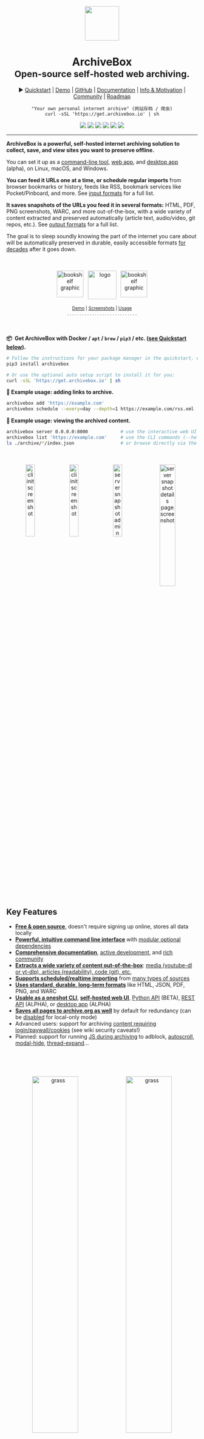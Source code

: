 <div align="center">
<em><img src="https://i.imgur.com/5B48E3N.png" height="90px"></em>
<h1>ArchiveBox<br/><sub>Open-source self-hosted web archiving.</sub></h1>

▶️ <a href="https://github.com/ArchiveBox/ArchiveBox/wiki/Quickstart">Quickstart</a> |
<a href="https://demo.archivebox.io">Demo</a> |
<a href="https://github.com/ArchiveBox/ArchiveBox">GitHub</a> |
<a href="https://github.com/ArchiveBox/ArchiveBox/wiki">Documentation</a> |
<a href="#background--motivation">Info & Motivation</a> |
<a href="https://github.com/ArchiveBox/ArchiveBox/wiki/Web-Archiving-Community">Community</a> |
<a href="https://github.com/ArchiveBox/ArchiveBox/wiki/Roadmap">Roadmap</a>

<pre lang="bash"><code style="white-space: pre-line">"Your own personal internet archive" (网站存档 / 爬虫)
curl -sSL 'https://get.archivebox.io' | sh
</code></pre>

<!--<a href="http://webchat.freenode.net?channels=ArchiveBox&uio=d4"><img src="https://img.shields.io/badge/Community_chat-IRC-%2328A745.svg"/></a>-->

<a href="https://github.com/ArchiveBox/ArchiveBox/blob/master/LICENSE"><img src="https://img.shields.io/badge/Open_source-MIT-green.svg?logo=git&logoColor=green"/></a>
<a href="https://github.com/ArchiveBox/ArchiveBox"><img src="https://img.shields.io/github/stars/ArchiveBox/ArchiveBox.svg?logo=github&label=Stars&logoColor=blue"/></a>
<a href="https://test.pypi.org/project/archivebox/"><img src="https://img.shields.io/badge/Python-%3E%3D3.7-yellow.svg?logo=python&logoColor=yellow"/></a>
<a href="https://github.com/ArchiveBox/ArchiveBox/wiki/Install#dependencies"><img src="https://img.shields.io/badge/Chromium-%3E%3D59-orange.svg?logo=Google+Chrome&logoColor=orange"/></a>
<a href="https://hub.docker.com/r/archivebox/archivebox"><img src="https://img.shields.io/badge/Docker-all%20platforms-lightblue.svg?logo=docker&logoColor=lightblue"/></a>
<a href="https://github.com/ArchiveBox/ArchiveBox/commits/dev"><img src="https://img.shields.io/github/last-commit/ArchiveBox/ArchiveBox.svg?logo=Sublime+Text&logoColor=green&label=active"/></a>

<hr/>
</div>

**ArchiveBox is a powerful, self-hosted internet archiving solution to collect, save, and view sites you want to preserve offline.**

You can set it up as a [command-line tool](#quickstart), [web app](#quickstart), and [desktop app](https://github.com/ArchiveBox/electron-archivebox) (alpha), on Linux, macOS, and Windows.

**You can feed it URLs one at a time, or schedule regular imports** from browser bookmarks or history, feeds like RSS, bookmark services like Pocket/Pinboard, and more. See <a href="#input-formats">input formats</a> for a full list.

**It saves snapshots of the URLs you feed it in several formats:** HTML, PDF, PNG screenshots, WARC, and more out-of-the-box, with a wide variety of content extracted and preserved automatically (article text, audio/video, git repos, etc.). See <a href="#output-formats">output formats</a> for a full list.

The goal is to sleep soundly knowing the part of the internet you care about will be automatically preserved in durable, easily accessible formats [for decades](#background--motivation) after it goes down.

<div align="center">
<br/><br/>
<img src="https://i.imgur.com/PAzXZE8.png" height="70px" alt="bookshelf graphic"> &nbsp; <img src="https://i.imgur.com/asPNk8n.png" height="75px" alt="logo" align="top"/> &nbsp; <img src="https://i.imgur.com/PAzXZE8.png" height="70px" alt="bookshelf graphic">
<br/><br/>
<small><a href="https://demo.archivebox.io">Demo</a> | <a href="#screenshots">Screenshots</a> | <a href="https://github.com/ArchiveBox/ArchiveBox/wiki/Usage">Usage</a></small>
<br/>
<sub>. . . . . . . . . . . . . . . . . . . . . . . . . . . .</sub>
<br/><br/>
</div>

<br/>

**📦&nbsp; Get ArchiveBox with Docker / `apt` / `brew` / `pip3` / etc. ([see Quickstart below](#quickstart)).**

```bash
# Follow the instructions for your package manager in the quickstart, e.g.:
pip3 install archivebox

# Or use the optional auto setup script to install it for you:
curl -sSL 'https://get.archivebox.io' | sh
```

**🔢 Example usage: adding links to archive.**
```bash
archivebox add 'https://example.com'                                   # add URLs one at a time via args / piped stdin
archivebox schedule --every=day --depth=1 https://example.com/rss.xml  # or have it import URLs regularly on a schedule
```
**🔢 Example usage: viewing the archived content.**
```bash
archivebox server 0.0.0.0:8000            # use the interactive web UI
archivebox list 'https://example.com'     # use the CLI commands (--help for more)
ls ./archive/*/index.json                 # or browse directly via the filesystem
```

<div align="center">
<br/><br/>
<img src="https://i.imgur.com/njxgSbl.png" width="22%" alt="cli init screenshot" align="top">
<img src="https://i.imgur.com/lUuicew.png" width="22%" alt="cli init screenshot" align="top">
<img src="https://i.imgur.com/p6wK6KM.png" width="22%" alt="server snapshot admin screenshot" align="top">
<img src="https://i.imgur.com/xHvQfon.png" width="28.6%" alt="server snapshot details page screenshot" align="top"/>
<br/><br/>
</div>

## Key Features

- [**Free & open source**](https://github.com/ArchiveBox/ArchiveBox/blob/master/LICENSE), doesn't require signing up online, stores all data locally
- [**Powerful, intuitive command line interface**](https://github.com/ArchiveBox/ArchiveBox/wiki/Usage#CLI-Usage) with [modular optional dependencies](#dependencies) 
- [**Comprehensive documentation**](https://github.com/ArchiveBox/ArchiveBox/wiki), [active development](https://github.com/ArchiveBox/ArchiveBox/wiki/Roadmap), and [rich community](https://github.com/ArchiveBox/ArchiveBox/wiki/Web-Archiving-Community)
- [**Extracts a wide variety of content out-of-the-box**](https://github.com/ArchiveBox/ArchiveBox/issues/51): [media (youtube-dl or yt-dlp), articles (readability), code (git), etc.](#output-formats)
- [**Supports scheduled/realtime importing**](https://github.com/ArchiveBox/ArchiveBox/wiki/Scheduled-Archiving) from [many types of sources](#input-formats)
- [**Uses standard, durable, long-term formats**](#saves-lots-of-useful-stuff-for-each-imported-link) like HTML, JSON, PDF, PNG, and WARC
- [**Usable as a oneshot CLI**](https://github.com/ArchiveBox/ArchiveBox/wiki/Usage#CLI-Usage), [**self-hosted web UI**](https://github.com/ArchiveBox/ArchiveBox/wiki/Usage#UI-Usage), [Python API](https://docs.archivebox.io/en/latest/modules.html) (BETA), [REST API](https://github.com/ArchiveBox/ArchiveBox/issues/496) (ALPHA), or [desktop app](https://github.com/ArchiveBox/electron-archivebox) (ALPHA)
- [**Saves all pages to archive.org as well**](https://github.com/ArchiveBox/ArchiveBox/wiki/Configuration#save_archive_dot_org) by default for redundancy (can be [disabled](https://github.com/ArchiveBox/ArchiveBox/wiki/Security-Overview#stealth-mode) for local-only mode)
- Advanced users: support for archiving [content requiring login/paywall/cookies](https://github.com/ArchiveBox/ArchiveBox/wiki/Configuration#chrome_user_data_dir) (see wiki security caveats!)
- Planned: support for running [JS during archiving](https://github.com/ArchiveBox/ArchiveBox/issues/51) to adblock, [autoscroll](https://github.com/ArchiveBox/ArchiveBox/issues/80), [modal-hide](https://github.com/ArchiveBox/ArchiveBox/issues/175), [thread-expand](https://github.com/ArchiveBox/ArchiveBox/issues/345)...

<br/><br/>

<div align="center">
<br/>
<img src="https://i.imgur.com/T2UAGUD.png" width="49%" alt="grass"/><img src="https://i.imgur.com/T2UAGUD.png" width="49%" alt="grass"/>
</div>

# Quickstart

**🖥&nbsp; Supported OSs:** Linux/BSD, macOS, Windows (Docker/WSL) &nbsp; **👾&nbsp; CPUs:** amd64, x86, arm8, arm7 <sup>(raspi>=3)</sup>

<br/>

#### ✳️&nbsp; Easy Setup

<details>
<summary><b><img src="https://user-images.githubusercontent.com/511499/117447182-29758200-af0b-11eb-97bd-58723fee62ab.png" alt="Docker" height="28px" align="top"/> <code>docker-compose</code></b>  (macOS/Linux/Windows) &nbsp; <b>👈&nbsp; recommended</b> &nbsp; <i>(click to expand)</i></summary>
<br/>
<i>👍 Docker Compose is recommended for the easiest install/update UX + best security + all the <a href="#dependencies">extras</a> working out-of-the-box.</i>
<br/><br/>
<ol>
<li>Install <a href="https://docs.docker.com/get-docker/">Docker</a> and <a href="https://docs.docker.com/compose/install/#install-using-pip">Docker Compose</a> on your system (if not already installed).</li>
<li>Download the <a href="https://raw.githubusercontent.com/ArchiveBox/ArchiveBox/master/docker-compose.yml" download><code>docker-compose.yml</code></a> file into a new empty directory (can be anywhere).
<pre lang="bash"><code style="white-space: pre-line">mkdir ~/archivebox && cd ~/archivebox
curl -O 'https://raw.githubusercontent.com/ArchiveBox/ArchiveBox/master/docker-compose.yml'
</code></pre></li>
<li>Run the initial setup and create an admin user.
<pre lang="bash"><code style="white-space: pre-line">docker-compose run archivebox init --setup
</code></pre></li>
<li>Optional: Start the server then login to the Web UI <a href="http://127.0.0.1:8000">http://127.0.0.1:8000</a> ⇢ Admin.
<pre lang="bash"><code style="white-space: pre-line">docker-compose up
# completely optional, CLI can always be used without running a server
# docker-compose run [-T] archivebox [subcommand] [--args]
</code></pre></li>
</ol>

See <a href="#%EF%B8%8F-cli-usage">below</a> for more usage examples using the CLI, Web UI, or filesystem/SQL/Python to manage your archive.
<br/><br/>
</details>

<details>
<summary><b><img src="https://user-images.githubusercontent.com/511499/117447182-29758200-af0b-11eb-97bd-58723fee62ab.png" alt="Docker" height="28px" align="top"/> <code>docker</code></b>  (macOS/Linux/Windows)</summary>
<br/>
<ol>
<li>Install <a href="https://docs.docker.com/get-docker/">Docker</a> on your system (if not already installed).</li>
<li>Create a new empty directory and initalize your collection (can be anywhere).
<pre lang="bash"><code style="white-space: pre-line">mkdir ~/archivebox && cd ~/archivebox
docker run -v $PWD:/data -it archivebox/archivebox init --setup
</code></pre>
</li>
<li>Optional: Start the server then login to the Web UI <a href="http://127.0.0.1:8000">http://127.0.0.1:8000</a> ⇢ Admin.
<pre lang="bash"><code style="white-space: pre-line">docker run -v $PWD:/data -p 8000:8000 archivebox/archivebox
# completely optional, CLI can always be used without running a server
# docker run -v $PWD:/data -it [subcommand] [--args]
</code></pre>
</li>
</ol>

See <a href="#%EF%B8%8F-cli-usage">below</a> for more usage examples using the CLI, Web UI, or filesystem/SQL/Python to manage your archive.
<br/><br/>
</details>

<details>
<summary><b><img src="https://user-images.githubusercontent.com/511499/117456282-08665e80-af16-11eb-91a1-8102eff54091.png" alt="curl sh automatic setup script" height="28px" align="top"/> <code>bash</code> auto-setup script</b>  (macOS/Linux)</summary>
<br/>
<ol>
<li>Install <a href="https://docs.docker.com/get-docker/">Docker</a> on your system (optional, highly recommended but not required).</li>
<li>Run the automatic setup script.
<pre lang="bash"><code style="white-space: pre-line">curl -sSL 'https://get.archivebox.io' | sh</code></pre>
</li>
</ol>

See <a href="#%EF%B8%8F-cli-usage">below</a> for more usage examples using the CLI, Web UI, or filesystem/SQL/Python to manage your archive.<br/>
See <a href="https://github.com/ArchiveBox/ArchiveBox/blob/dev/bin/setup.sh"><code>setup.sh</code></a> for the source code of the auto-install script.<br/>
See <a href="https://docs.sweeting.me/s/against-curl-sh">"Against curl | sh as an install method"</a> blog post for my thoughts on the shortcomings of this install method.
<br/><br/>
</details>

<br/>

#### 🛠&nbsp; Package Manager Setup

<a name="Manual-Setup"></a>
<details>
<summary><b><img src="https://user-images.githubusercontent.com/511499/117448075-49597580-af0c-11eb-91ba-f34fff10096b.png" alt="aptitude" height="28px" align="top"/> <code>apt</code></b> (Ubuntu/Debian)</summary>
<br/>
<ol>
<li>Add the ArchiveBox repository to your sources.<br/>
<pre lang="bash"><code style="white-space: pre-line"># On Ubuntu == 20.04, add the sources automatically:
sudo apt install software-properties-common
sudo add-apt-repository -u ppa:archivebox/archivebox
</code></pre>
<pre lang="bash"><code style="white-space: pre-line"># On Ubuntu >= 20.10 or <= 19.10, or other Debian-style systems, add the sources manually:
echo "deb http://ppa.launchpad.net/archivebox/archivebox/ubuntu focal main" | sudo tee /etc/apt/sources.list.d/archivebox.list
sudo apt-key adv --keyserver keyserver.ubuntu.com --recv-keys C258F79DCC02E369
sudo apt update
</code></pre>
</li>
<li>Install the ArchiveBox package using <code>apt</code>.
<pre lang="bash"><code style="white-space: pre-line">sudo apt install archivebox
sudo python3 -m pip install --upgrade --ignore-installed archivebox   # pip needed because apt only provides a broken older version of Django
</code></pre>
</li>
<li>Create a new empty directory and initalize your collection (can be anywhere).
<pre lang="bash"><code style="white-space: pre-line">mkdir ~/archivebox && cd ~/archivebox
archivebox init --setup           # if any problems, install with pip instead
</code></pre>
<i>Note: If you encounter issues with NPM/NodeJS, <a href="https://github.com/nodesource/distributions#debinstall">install a more recent version</a>.</i><br/>
</li>
<li>Optional: Start the server then login to the Web UI <a href="http://127.0.0.1:8000">http://127.0.0.1:8000</a> ⇢ Admin.
<pre lang="bash"><code style="white-space: pre-line">archivebox server 0.0.0.0:8000
# completely optional, CLI can always be used without running a server
# archivebox [subcommand] [--args]
</code></pre>
</li>
</ol>

See <a href="#%EF%B8%8F-cli-usage">below</a> for more usage examples using the CLI, Web UI, or filesystem/SQL/Python to manage your archive.<br/>
See the <a href="https://github.com/ArchiveBox/debian-archivebox"><code>debian-archivebox</code></a> repo for more details about this distribution.
<br/><br/>
</details>

<details>
<summary><b><img src="https://user-images.githubusercontent.com/511499/117447803-f2ec3700-af0b-11eb-87d3-671d114f011d.png" alt="homebrew" height="28px" align="top"/> <code>brew</code></b> (macOS)</summary>
<br/>
<ol>
<li>Install <a href="https://brew.sh/#install">Homebrew</a> on your system (if not already installed).</li>
<li>Install the ArchiveBox package using <code>brew</code>.
<pre lang="bash"><code style="white-space: pre-line">brew tap archivebox/archivebox
brew install archivebox
</code></pre>
</li>
<li>Create a new empty directory and initalize your collection (can be anywhere).
<pre lang="bash"><code style="white-space: pre-line">mkdir ~/archivebox && cd ~/archivebox
archivebox init --setup         # if any problems, install with pip instead
</code></pre>
</li>
<li>Optional: Start the server then login to the Web UI <a href="http://127.0.0.1:8000">http://127.0.0.1:8000</a> ⇢ Admin.
<pre lang="bash"><code style="white-space: pre-line">archivebox server 0.0.0.0:8000
# completely optional, CLI can always be used without running a server
# archivebox [subcommand] [--args]
</code></pre>
</li>
</ol>

See <a href="#%EF%B8%8F-cli-usage">below</a> for more usage examples using the CLI, Web UI, or filesystem/SQL/Python to manage your archive.<br/>
See the <a href="https://github.com/ArchiveBox/homebrew-archivebox"><code>homebrew-archivebox</code></a> repo for more details about this distribution.
<br/><br/>
</details>

<details>
<summary><b><img src="https://user-images.githubusercontent.com/511499/117447613-ba4c5d80-af0b-11eb-8f89-1d98e31b6a79.png" alt="Pip" height="28px" align="top"/> <code>pip</code></b> (macOS/Linux/Windows)</summary>
<br/>
<ol>

<li>Install <a href="https://realpython.com/installing-python/">Python >= v3.7</a> and <a href="https://nodejs.org/en/download/package-manager/">Node >= v14</a> on your system (if not already installed).</li>
<li>Install the ArchiveBox package using <code>pip3</code>.
<pre lang="bash"><code style="white-space: pre-line">pip3 install archivebox
</code></pre>
</li>
<li>Create a new empty directory and initalize your collection (can be anywhere).
<pre lang="bash"><code style="white-space: pre-line">mkdir ~/archivebox && cd ~/archivebox
archivebox init --setup
# install any missing extras like wget/git/ripgrep/etc. manually as needed
</code></pre>
</li>
<li>Optional: Start the server then login to the Web UI <a href="http://127.0.0.1:8000">http://127.0.0.1:8000</a> ⇢ Admin.
<pre lang="bash"><code style="white-space: pre-line">archivebox server 0.0.0.0:8000
# completely optional, CLI can always be used without running a server
# archivebox [subcommand] [--args]
</code></pre>
</li>
</ol>

See <a href="#%EF%B8%8F-cli-usage">below</a> for more usage examples using the CLI, Web UI, or filesystem/SQL/Python to manage your archive.<br/>
See the <a href="https://github.com/ArchiveBox/pip-archivebox"><code>pip-archivebox</code></a> repo for more details about this distribution.
<br/><br/>
</details>

<details>
<summary><img src="https://user-images.githubusercontent.com/511499/118077361-f0616580-b381-11eb-973c-ee894a3349fb.png" alt="Arch" height="28px" align="top"/> <code>pacman</code> / <img src="https://user-images.githubusercontent.com/511499/118077946-29e6a080-b383-11eb-94f0-d4871da08c3f.png" alt="FreeBSD" height="28px" align="top"/> <code>pkg</code> / <img src="https://user-images.githubusercontent.com/511499/118077861-002d7980-b383-11eb-86a7-5936fad9190f.png" alt="Nix" height="28px" align="top"/> <code>nix</code> (Arch/FreeBSD/NixOS/more)</summary>
<br/>
<ul>
<li>Arch: <a href="https://aur.archlinux.org/packages/archivebox/"><code>yay -S archivebox</code></a> (contributed by <a href="https://github.com/imlonghao"><code>@imlonghao</code></a>)</li>
<li>FreeBSD: <a href="https://github.com/ArchiveBox/ArchiveBox#%EF%B8%8F-easy-setup"><code>curl -sSL 'https://get.archivebox.io' | sh</code></a> (uses <code>pkg</code> + <code>pip3</code> under-the-hood)</li>
<li>Nix: <a href="https://github.com/NixOS/nixpkgs/blob/master/pkgs/applications/misc/archivebox/default.nix"><code>nix-env --install archivebox</code></a> (contributed by <a href="https://github.com/siraben"><code>@siraben</code></a>)</li>
<li>More: <a href="https://github.com/ArchiveBox/ArchiveBox/issues/new"><i>contribute another distribution...!</i></a></li>
</ul>
See <a href="#%EF%B8%8F-cli-usage">below</a> for usage examples using the CLI, Web UI, or filesystem/SQL/Python to manage your archive.
<br/><br/>
</details>

<br/>

#### 🎗&nbsp; Other Options

<details>
<summary><b><img src="https://user-images.githubusercontent.com/511499/117447182-29758200-af0b-11eb-97bd-58723fee62ab.png" alt="Docker" height="28px" align="top"/> <code>docker</code> + <img src="https://user-images.githubusercontent.com/511499/117447263-4316c980-af0b-11eb-928d-eaf1292ac646.png" alt="Electron" height="28px" align="top"/> <code>electron</code> Desktop App</b> (macOS/Linux/Windows)</summary>
<br/>
<ol>
<li>Install <a href="https://docs.docker.com/get-docker/">Docker</a> on your system (if not already installed).</li>
<li>Download a binary release for your OS or build the native app from source<br/>
<ul>
<li>macOS: <a href="https://github.com/ArchiveBox/ArchiveBox/releases/download/v0.6.2/Electron-ArchiveBox-macOS-x64-0.6.2.app.zip" download><code>ArchiveBox.app.zip</code></a></li>
<li>Linux: <code>ArchiveBox.deb</code> (alpha: <a href="https://github.com/ArchiveBox/electron-archivebox#quickstart">build manually</a>)</li>
<li>Windows: <code>ArchiveBox.exe</code> (beta: <a href="https://github.com/ArchiveBox/electron-archivebox#quickstart">build manually</a>)</li>
</ul>
</li>
</ol>
<img src="https://i.imgur.com/QPHUS5C.png" width="320px">
<br/>
<i>✨ Alpha (contributors wanted!)</i>: for more info, see the: <a href="https://github.com/ArchiveBox/electron-archivebox">Electron ArchiveBox</a> repo.
  <br/>
</details>

<details>
<summary><img src="https://user-images.githubusercontent.com/511499/117448723-1663b180-af0d-11eb-837f-d43959227810.png" alt="paid" height="27px" align="top"/> Paid hosting solutions (cloud VPS)</summary>
<br/>
<ul>
<li><a href="https://monadical.com">
 <img src="https://img.shields.io/badge/Custom_Managed_Solution-Monadical.com-%231a1a1a.svg?style=flat" height="22px"/>
</a> (<a href="https://monadical.com/contact-us.html">for larger setups, get a quote</a>)</li>
<br/>
None of these hosting providers are officially endorsed:<br/>
<sub><i>(most still require manual setup or manual periodic updating using the methods above)</i></sub>
<br/><br/>
<li><a href="https://www.stellarhosted.com/archivebox/"><img src="https://img.shields.io/badge/Semi_Managed_Hosting-StellarHosted.com-%23193f7e.svg?style=flat" height="22px"/></a> (USD $29-250/mo, <a href="https://www.stellarhosted.com/archivebox/#pricing">pricing</a>)</li>
<li><a href="https://www.pikapods.com/pods?run=archivebox"><img src="https://img.shields.io/badge/Semi_Managed_Hosting-PikaPods.com-%2343a047.svg?style=flat" height="22px"/></a> (from USD $2.6/mo)</li>
<li><a href="https://m.do.co/c/cbc4c0c17840">
 <img src="https://img.shields.io/badge/Unmanaged_VPS-DigitalOcean.com-%232f7cf7.svg?style=flat" height="22px"/>
</a> (USD $5-50+/mo, <a href="https://m.do.co/c/cbc4c0c17840">🎗&nbsp; referral link</a>, <a href="https://www.digitalocean.com/community/tutorials/how-to-install-and-use-docker-compose-on-ubuntu-20-04">instructions</a>)</li>
<li><a href="https://www.vultr.com/?ref=7130289">
 <img src="https://img.shields.io/badge/Unmanaged_VPS-Vultr.com-%232337a8.svg?style=flat" height="22px"/>
</a> (USD $2.5-50+/mo, <a href="https://www.vultr.com/?ref=7130289">🎗&nbsp; referral link</a>, <a href="https://www.vultr.com/docs/install-docker-compose-on-ubuntu-20-04">instructions</a>)</li>
<li><a href="https://fly.io/">
 <img src="https://img.shields.io/badge/Unmanaged_App-Fly.io-%239a2de6.svg?style=flat" height="22px"/>
</a> (USD $10-50+/mo, <a href="https://fly.io/docs/hands-on/start/">instructions</a>)</li>
<li><a href="https://aws.amazon.com/marketplace/pp/Linnovate-Open-Source-Innovation-Support-For-Archi/B08RVW6MJ2"><img src="https://img.shields.io/badge/Unmanaged_VPS-AWS-%23ee8135.svg?style=flat" height="22px"/></a> (USD $60-200+/mo)</li>
<li><a href="https://azuremarketplace.microsoft.com/en-us/marketplace/apps/meanio.archivebox?ocid=gtmrewards_whatsnewblog_archivebox_vol118"><img src="https://img.shields.io/badge/Unmanaged_VPS-Azure-%237cb300.svg?style=flat" height="22px"/></a> (USD $60-200+/mo)</li>
<br/>
<sub><i>Referral links marked 🎗 provide $5-10 of free credit for new users and help pay for our <a href="https://demo.archivebox.io">demo server</a> hosting costs.</i></sub>
</ul>

For more discussion on managed and paid hosting options see here: <a href="https://github.com/ArchiveBox/ArchiveBox/issues/531">Issue #531</a>.

</details>

<br/>

#### ➡️&nbsp; Next Steps

- Import URLs from some of the supported [Input Formats](#input-formats) or view the supported [Output Formats](#output-formats)...
- Tweak your UI or archiving behavior [Configuration](#configuration) or read about some of the [Caveats](#caveats) and troubleshooting steps...
- Read about the [Dependencies](#dependencies) used for archiving, the [Upgrading Process](https://github.com/ArchiveBox/ArchiveBox/wiki/Upgrading-or-Merging-Archives), or the [Archive Layout](#archive-layout) on disk...
- Or check out our full [Documentation](#documentation) or [Community Wiki](#internet-archiving-ecosystem)...

<br/>

### Usage

#### ⚡️&nbsp; CLI Usage

```bash
# archivebox [subcommand] [--args]
# docker-compose run archivebox [subcommand] [--args]
# docker run -v $PWD:/data -it [subcommand] [--args]

archivebox init --setup      # safe to run init multiple times (also how you update versions)
archivebox --version
archivebox help
```

- `archivebox setup/init/config/status/manage` to administer your collection
- `archivebox add/schedule/remove/update/list/shell/oneshot` to manage Snapshots in the archive
- `archivebox schedule` to pull in fresh URLs in regularly from [bookmarks/history/Pocket/Pinboard/RSS/etc.](#input-formats)

#### 🖥&nbsp; Web UI Usage

```bash
archivebox manage createsuperuser  # set an admin password
archivebox server 0.0.0.0:8000     # open http://127.0.0.1:8000 to view it

# you can also configure whether or not login is required for most features
archivebox config --set PUBLIC_INDEX=False
archivebox config --set PUBLIC_SNAPSHOTS=False
archivebox config --set PUBLIC_ADD_VIEW=False
```

#### 🗄&nbsp; SQL/Python/Filesystem Usage

```bash
sqlite3 ./index.sqlite3    # run SQL queries on your index
archivebox shell           # explore the Python API in a REPL
ls ./archive/*/index.html  # or inspect snapshots on the filesystem
```

<br/>
<div align="center">
<img src="https://i.imgur.com/6AmOGJT.png" width="49%" alt="grass"/><img src="https://i.imgur.com/6AmOGJT.png" width="49%" alt="grass"/>
</div>
<br/>

<div align="center">
<sub>. . . . . . . . . . . . . . . . . . . . . . . . . . . .</sub>
<br/><br/>
<a href="https://demo.archivebox.io">DEMO: <code>https://demo.archivebox.io</code></a><br/>
<a href="https://github.com/ArchiveBox/ArchiveBox/wiki/Usage">Usage</a> | <a href="https://github.com/ArchiveBox/ArchiveBox/wiki/Configuration">Configuration</a> | <a href="#Caveats">Caveats</a>
<br/>
</div>

<br/>

---

<div align="center">
<img src="https://i.imgur.com/OUmgdlH.png" width="96%" alt="lego">
</div>

<br/>

# Overview

## Input Formats

ArchiveBox supports many input formats for URLs, including Pocket & Pinboard exports, Browser bookmarks, Browser history, plain text, HTML, markdown, and more!


*Click these links for instructions on how to prepare your links from these sources:*

- <img src="https://nicksweeting.com/images/rss.svg" height="22px"/> TXT, RSS, XML, JSON, CSV, SQL, HTML, Markdown, or [any other text-based format...](https://github.com/ArchiveBox/ArchiveBox/wiki/Usage#Import-a-list-of-URLs-from-a-text-file)
- <img src="https://nicksweeting.com/images/bookmarks.png" height="22px"/> [Browser history](https://github.com/ArchiveBox/ArchiveBox/wiki/Quickstart#2-get-your-list-of-urls-to-archive) or [browser bookmarks](https://github.com/ArchiveBox/ArchiveBox/wiki/Quickstart#2-get-your-list-of-urls-to-archive) (see instructions for: [Chrome](https://support.google.com/chrome/answer/96816?hl=en), [Firefox](https://support.mozilla.org/en-US/kb/export-firefox-bookmarks-to-backup-or-transfer), [Safari](http://i.imgur.com/AtcvUZA.png), [IE](https://support.microsoft.com/en-us/help/211089/how-to-import-and-export-the-internet-explorer-favorites-folder-to-a-32-bit-version-of-windows), [Opera](http://help.opera.com/Windows/12.10/en/importexport.html), [and more...](https://github.com/ArchiveBox/ArchiveBox/wiki/Quickstart#2-get-your-list-of-urls-to-archive))
- <img src="https://i.imgur.com/AQyHbu8.png" height="22px"/> Browser extension [`archivebox-exporter`](https://github.com/tjhorner/archivebox-exporter) (realtime archiving from Chrome/Chromium/Firefox)
- <img src="https://getpocket.com/favicon.ico" height="22px"/> [Pocket](https://getpocket.com/export), [Pinboard](https://pinboard.in/export/), [Instapaper](https://www.instapaper.com/user/export), [Shaarli](https://shaarli.readthedocs.io/en/master/Usage/#importexport), [Delicious](https://www.groovypost.com/howto/howto/export-delicious-bookmarks-xml/), [Reddit Saved](https://github.com/csu/export-saved-reddit), [Wallabag](https://doc.wallabag.org/en/user/import/wallabagv2.html), [Unmark.it](http://help.unmark.it/import-export), [OneTab](https://www.addictivetips.com/web/onetab-save-close-all-chrome-tabs-to-restore-export-or-import/), [and more...](https://github.com/ArchiveBox/ArchiveBox/wiki/Quickstart#2-get-your-list-of-urls-to-archive)

<img src="https://i.imgur.com/zM4z1aU.png" width="330px" align="right">


```bash
# archivebox add --help
archivebox add 'https://example.com/some/page'
archivebox add < ~/Downloads/firefox_bookmarks_export.html
archivebox add --depth=1 'https://news.ycombinator.com#2020-12-12'
echo 'http://example.com' | archivebox add
echo 'any_text_with [urls](https://example.com) in it' | archivebox add

# if using docker add -i when piping stdin:
# echo 'https://example.com' | docker run -v $PWD:/data -i archivebox/archivebox add
# if using docker-compose add -T when piping stdin / stdout:
# echo 'https://example.com' | docker-compose run -T archivebox add
```

See the [Usage: CLI](https://github.com/ArchiveBox/ArchiveBox/wiki/Usage#CLI-Usage) page for documentation and examples.

It also includes a built-in scheduled import feature with `archivebox schedule` and browser bookmarklet, so you can pull in URLs from RSS feeds, websites, or the filesystem regularly/on-demand.

<br/>

## Output Formats

Inside each Snapshot folder, ArchiveBox save these different types of extractor outputs as plain files:

<img src="https://i.imgur.com/xHvQfon.png" width="330px" align="right">

`./archive/<timestamp>/*`

- **Index:** `index.html` & `index.json` HTML and JSON index files containing metadata and details
- **Title**, **Favicon**, **Headers** Response headers, site favicon, and parsed site title
- **SingleFile:** `singlefile.html` HTML snapshot rendered with headless Chrome using SingleFile
- **Wget Clone:** `example.com/page-name.html` wget clone of the site with  `warc/<timestamp>.gz`
- Chrome Headless
  - **PDF:** `output.pdf` Printed PDF of site using headless chrome
  - **Screenshot:** `screenshot.png` 1440x900 screenshot of site using headless chrome
  - **DOM Dump:** `output.html` DOM Dump of the HTML after rendering using headless chrome
- **Article Text:** `article.html/json` Article text extraction using Readability & Mercury
- **Archive.org Permalink:** `archive.org.txt` A link to the saved site on archive.org
- **Audio & Video:** `media/` all audio/video files + playlists, including subtitles & metadata with youtube-dl (or yt-dlp)
- **Source Code:** `git/` clone of any repository found on GitHub, Bitbucket, or GitLab links
- _More coming soon! See the [Roadmap](https://github.com/ArchiveBox/ArchiveBox/wiki/Roadmap)..._

It does everything out-of-the-box by default, but you can disable or tweak [individual archive methods](https://github.com/ArchiveBox/ArchiveBox/wiki/Configuration) via environment variables / config.

<br/>

## Configuration

<img src="https://i.imgur.com/H08eaia.png" width="330px" align="right">

ArchiveBox can be configured via environment variables, by using the `archivebox config` CLI, or by editing the `ArchiveBox.conf` config file directly.

```bash
archivebox config                               # view the entire config
archivebox config --get CHROME_BINARY           # view a specific value

archivebox config --set CHROME_BINARY=chromium  # persist a config using CLI
# OR
echo CHROME_BINARY=chromium >> ArchiveBox.conf  # persist a config using file
# OR
env CHROME_BINARY=chromium archivebox ...       # run with a one-off config
```

<sup>These methods also work the same way when run inside Docker, see the <a href="https://github.com/ArchiveBox/ArchiveBox/wiki/Docker#configuration">Docker Configuration</a> wiki page for details.</sup>

**The config loading logic with all the options defined is here: [`archivebox/config.py`](https://github.com/ArchiveBox/ArchiveBox/blob/master/archivebox/config.py).**

Most options are also documented on the **[Configuration Wiki page](https://github.com/ArchiveBox/ArchiveBox/wiki/Configuration)**.

#### Most Common Options to Tweak

```bash
# e.g. archivebox config --set TIMEOUT=120

TIMEOUT=120                # default: 60    add more seconds on slower networks
CHECK_SSL_VALIDITY=True    # default: False True = allow saving URLs w/ bad SSL
SAVE_ARCHIVE_DOT_ORG=False # default: True  False = disable Archive.org saving
MAX_MEDIA_SIZE=1500m       # default: 750m  raise/lower youtubedl output size

PUBLIC_INDEX=True          # default: True  whether anon users can view index
PUBLIC_SNAPSHOTS=True      # default: True  whether anon users can view pages
PUBLIC_ADD_VIEW=False      # default: False whether anon users can add new URLs
```

<br/>

## Dependencies

For better security, easier updating, and to avoid polluting your host system with extra dependencies, **it is strongly recommended to use the official [Docker image](https://github.com/ArchiveBox/ArchiveBox/wiki/Docker)** with everything pre-installed for the best experience.

To achieve high fidelity archives in as many situations as possible, ArchiveBox depends on a variety of 3rd-party tools and libraries that specialize in extracting different types of content. These optional dependencies used for archiving sites include:

<img src="https://i.imgur.com/5vSBO2R.png" width="330px" align="right">

- `chromium` / `chrome` (for screenshots, PDF, DOM HTML, and headless JS scripts)
- `node` & `npm` (for readability, mercury, and singlefile)
- `wget` (for plain HTML, static files, and WARC saving)
- `curl` (for fetching headers, favicon, and posting to Archive.org)
- `youtube-dl` or `yt-dlp` (for audio, video, and subtitles)
- `git` (for cloning git repos)
- and more as we grow...

You don't need to install every dependency to use ArchiveBox. ArchiveBox will automatically disable extractors that rely on dependencies that aren't installed, based on what is configured and available in your `$PATH`.

If not using Docker, make sure to keep the dependencies up-to-date yourself and check that ArchiveBox isn't reporting any incompatibility with the versions you install.

```bash
# install python3 and archivebox with your system package manager
# apt/brew/pip/etc install ... (see Quickstart instructions above)

archivebox setup       # auto install all the extractors and extras
archivebox --version   # see info and check validity of installed dependencies
```

Installing directly on **Windows without Docker or WSL/WSL2/Cygwin is not officially supported** (I cannot respond to Windows support tickets), but some advanced users have reported getting it working.

For detailed information about ugprading ArchiveBox and its dependencies, see: https://github.com/ArchiveBox/ArchiveBox/wiki/Upgrading-or-Merging-Archives

<br/>

## Archive Layout

All of ArchiveBox's state (including the index, snapshot data, and config file) is stored in a single folder called the "ArchiveBox data folder". All `archivebox` CLI commands must be run from inside this folder, and you first create it by running `archivebox init`.

The on-disk layout is optimized to be easy to browse by hand and durable long-term. The main index is a standard `index.sqlite3` database in the root of the data folder (it can also be exported as static JSON/HTML), and the archive snapshots are organized by date-added timestamp in the `./archive/` subfolder.

<img src="https://user-images.githubusercontent.com/511499/117453293-c7b91600-af12-11eb-8a3f-aa48b0f9da3c.png" width="400px" align="right">


```bash
./
    index.sqlite3
    ArchiveBox.conf
    archive/
        ...
        1617687755/
            index.html
            index.json
            screenshot.png
            media/some_video.mp4
            warc/1617687755.warc.gz
            git/somerepo.git
            ...
```

Each snapshot subfolder `./archive/<timestamp>/` includes a static `index.json` and `index.html` describing its contents, and the snapshot extractor outputs are plain files within the folder.


<br/>

## Static Archive Exporting

You can export the main index to browse it statically without needing to run a server.

*Note about large exports: These exports are not paginated, exporting many URLs or the entire archive at once may be slow. Use the filtering CLI flags on the `archivebox list` command to export specific Snapshots or ranges.*

```bash
# archivebox list --help
archivebox list --html --with-headers > index.html     # export to static html table
archivebox list --json --with-headers > index.json     # export to json blob
archivebox list --csv=timestamp,url,title > index.csv  # export to csv spreadsheet

# (if using docker-compose, add the -T flag when piping)
# docker-compose run -T archivebox list --html --filter-type=search snozzberries > index.json
```

The paths in the static exports are relative, make sure to keep them next to your `./archive` folder when backing them up or viewing them.


<br/>

---

<div align="center">
<img src="https://docs.monadical.com/uploads/upload_b6900afc422ae699bfefa2dcda3306f3.png" width="100%" alt="security graphic"/>
</div>

## Caveats

### Archiving Private Content

<a id="archiving-private-urls"/>

If you're importing pages with private content or URLs containing secret tokens you don't want public (e.g Google Docs, paywalled content, unlisted videos, etc.), **you may want to disable some of the extractor methods to avoid leaking that content to 3rd party APIs or the public**.

```bash
# don't save private content to ArchiveBox, e.g.:
archivebox add 'https://docs.google.com/document/d/12345somePrivateDocument'
archivebox add 'https://vimeo.com/somePrivateVideo'

# without first disabling saving to Archive.org:
archivebox config --set SAVE_ARCHIVE_DOT_ORG=False  # disable saving all URLs in Archive.org

# restrict the main index, snapshot content, and add form to authenticated in users as needed:
archivebox config --set PUBLIC_INDEX=False
archivebox config --set PUBLIC_SNAPSHOTS=False
archivebox config --set PUBLIC_ADD_VIEW=False 

# if extra paranoid or anti-Google:
archivebox config --set SAVE_FAVICON=False          # disable favicon fetching (it calls a Google API passing the URL's domain part only)
archivebox config --set CHROME_BINARY=chromium      # ensure it's using Chromium instead of Chrome
```

### Security Risks of Viewing Archived JS

Be aware that malicious archived JS can access the contents of other pages in your archive when viewed. Because the Web UI serves all viewed snapshots from a single domain, they share a request context and **typical CSRF/CORS/XSS/CSP protections do not work to prevent cross-site request attacks**. See the [Security Overview](https://github.com/ArchiveBox/ArchiveBox/wiki/Security-Overview#stealth-mode) page and [Issue #239](https://github.com/ArchiveBox/ArchiveBox/issues/239) for more details.

```bash
# visiting an archived page with malicious JS:
https://127.0.0.1:8000/archive/1602401954/example.com/index.html

# example.com/index.js can now make a request to read everything from:
https://127.0.0.1:8000/index.html
https://127.0.0.1:8000/archive/*
# then example.com/index.js can send it off to some evil server
```

The admin UI is also served from the same origin as replayed JS, so malicious pages could also potentially use your ArchiveBox login cookies to perform admin actions (e.g. adding/removing links, running extractors, etc.). We are planning to fix this security shortcoming in a future version by using separate ports/origins to serve the Admin UI and archived content (see [Issue #239](https://github.com/ArchiveBox/ArchiveBox/issues/239)).

*Note: Only the `wget` extractor method executes archived JS when viewing snapshots, all other archive methods produce static output that does not execute JS on viewing. If you are worried about these issues ^ you should disable the wget extractor method using `archivebox config --set SAVE_WGET=False`.*

### Saving Multiple Snapshots of a Single URL

First-class support for saving multiple snapshots of each site over time will be [added eventually](https://github.com/ArchiveBox/ArchiveBox/issues/179) (along with the ability to view diffs of the changes between runs). For now **ArchiveBox is designed to only archive each unique URL with each extractor type once**. The workaround to take multiple snapshots of the same URL is to make them slightly different by adding a hash:

```bash
archivebox add 'https://example.com#2020-10-24'
...
archivebox add 'https://example.com#2020-10-25'
```

The <img src="https://user-images.githubusercontent.com/511499/115942091-73c02300-a476-11eb-958e-5c1fc04da488.png" alt="Re-Snapshot Button" height="24px"/> button in the Admin UI is a shortcut for this hash-date workaround.

### Storage Requirements

Because ArchiveBox is designed to ingest a firehose of browser history and bookmark feeds to a local disk, it can be much more disk-space intensive than a centralized service like the Internet Archive or Archive.today. **ArchiveBox can use anywhere from ~1gb per 1000 articles, to ~50gb per 1000 articles**, mostly dependent on whether you're saving audio & video using `SAVE_MEDIA=True` and whether you lower `MEDIA_MAX_SIZE=750mb`.

Disk usage can be reduced by using a compressed/deduplicated filesystem like ZFS/BTRFS, or by turning off extractors methods you don't need. **Don't store large collections on older filesystems like EXT3/FAT** as they may not be able to handle more than 50k directory entries in the `archive/` folder. **Try to keep the `index.sqlite3` file on local drive (not a network mount)** or SSD for maximum performance, however the `archive/` folder can be on a network mount or spinning HDD.

<br/>

---

<br/>

## Screenshots

<div align="center" width="80%">
<img src="https://i.imgur.com/PVO88AZ.png" width="80%"/>
<table>
<tbody>
<tr>
<td>
<img src="https://i.imgur.com/npareKG.png" alt="brew install archivebox"><br/>
<img src="https://i.imgur.com/5vSBO2R.png" alt="archivebox version">
</td>
<td>
<img src="https://i.imgur.com/JXXxFzB.png" alt="archivebox init"><br/>
</td>
<td>
<img src="https://i.imgur.com/wNYtV3v.jpg" alt="archivebox add">
</td>
<td>
<img src="https://i.imgur.com/uZcIOn9.png" alt="archivebox data dir">
</td>
</tr>
<tr>
<td>
<img src="https://i.imgur.com/H08eaia.png" alt="archivebox server">
</td>
<td>
<img src="https://i.imgur.com/zM4z1aU.png" alt="archivebox server add">
</td>
<td>
<img src="https://i.imgur.com/p6wK6KM.png" alt="archivebox server list">
</td>
<td>
<img src="https://i.imgur.com/xHvQfon.png" alt="archivebox server detail">
</td>
</tr>
</tbody>
</table>
</div>
<br/>

---

<br/>

<div align="center">
<img src="https://i.imgur.com/ZSUm9mr.png" width="100%" alt="paisley graphic">
</div>

# Background & Motivation

The aim of ArchiveBox is to enable more of the internet to be archived by empowering people to self-host their own archives. The intent is for all the web content you care about to be viewable with common software in 50 - 100 years without needing to run ArchiveBox or other specialized software to replay it.

Vast treasure troves of knowledge are lost every day on the internet to link rot. As a society, we have an imperative to preserve some important parts of that treasure, just like we preserve our books, paintings, and music in physical libraries long after the originals go out of print or fade into obscurity.

Whether it's to resist censorship by saving articles before they get taken down or edited, or just to save a collection of early 2010's flash games you love to play, having the tools to archive internet content enables to you save the stuff you care most about before it disappears.

<div align="center">
<img src="https://i.imgur.com/bC6eZcV.png" width="40%"/><br/>
 <sup><i>Image from <a href="https://digiday.com/media/wtf-link-rot/">WTF is Link Rot?</a>...</i><br/></sup>
</div>

The balance between the permanence and ephemeral nature of content on the internet is part of what makes it beautiful. I don't think everything should be preserved in an automated fashion--making all content permanent and never removable, but I do think people should be able to decide for themselves and effectively archive specific content that they care about.

Because modern websites are complicated and often rely on dynamic content,
ArchiveBox archives the sites in **several different formats** beyond what public archiving services like Archive.org/Archive.is save. Using multiple methods and the market-dominant browser to execute JS ensures we can save even the most complex, finicky websites in at least a few high-quality, long-term data formats.

## Comparison to Other Projects

<img src="https://i.imgur.com/4nkFjdv.png" width="5%" align="right" alt="comparison"/> 

▶ **Check out our [community page](https://github.com/ArchiveBox/ArchiveBox/wiki/Web-Archiving-Community) for an index of web archiving initiatives and projects.**

A variety of open and closed-source archiving projects exist, but few provide a nice UI and CLI to manage a large, high-fidelity archive collection over time.

ArchiveBox tries to be a robust, set-and-forget archiving solution suitable for archiving RSS feeds, bookmarks, or your entire browsing history (beware, it may be too big to store), ~~including private/authenticated content that you wouldn't otherwise share with a centralized service~~ (this is not recommended due to JS replay security concerns).

### Comparison With Centralized Public Archives

Not all content is suitable to be archived in a centralized collection, whether because it's private, copyrighted, too large, or too complex. ArchiveBox hopes to fill that gap.

By having each user store their own content locally, we can save much larger portions of everyone's browsing history than a shared centralized service would be able to handle. The eventual goal is to work towards federated archiving where users can share portions of their collections with each other.

### Comparison With Other Self-Hosted Archiving Options

ArchiveBox differentiates itself from [similar self-hosted projects](https://github.com/ArchiveBox/ArchiveBox/wiki/Web-Archiving-Community#Web-Archiving-Projects) by providing both a comprehensive CLI interface for managing your archive, a Web UI that can be used either independently or together with the CLI, and a simple on-disk data format that can be used without either.

ArchiveBox is neither the highest fidelity, nor the simplest tool available for self-hosted archiving, rather it's a jack-of-all-trades that tries to do most things well by default. It can be as simple or advanced as you want, and is designed to do everything out-of-the-box but be tuned to suit your needs.

*If you want better fidelity for very complex interactive pages with heavy JS/streams/API requests, check out [ArchiveWeb.page](https://archiveweb.page) and [ReplayWeb.page](https://replayweb.page).*

*If you want more bookmark categorization and note-taking features, check out [Archivy](https://archivy.github.io/), [Memex](https://github.com/WorldBrain/Memex), [Polar](https://getpolarized.io/), or [LinkAce](https://www.linkace.org/).*

*If you need more advanced recursive spider/crawling ability beyond `--depth=1`, check out [Browsertrix](https://github.com/webrecorder/browsertrix-crawler), [Photon](https://github.com/s0md3v/Photon), or [Scrapy](https://scrapy.org/) and pipe the outputted URLs into ArchiveBox.*

For more alternatives, see our [list here](https://github.com/ArchiveBox/ArchiveBox/wiki/Web-Archiving-Community#Web-Archiving-Projects)...

<div align="center">
<br/>
<img src="https://i.imgur.com/q0Oe36M.png" width="100%" alt="dependencies graphic">
</div>

## Internet Archiving Ecosystem

Whether you want to learn which organizations are the big players in the web archiving space, want to find a specific open-source tool for your web archiving need, or just want to see where archivists hang out online, our Community Wiki page serves as an index of the broader web archiving community. Check it out to learn about some of the coolest web archiving projects and communities on the web!

<img src="https://i.imgur.com/0ZOmOvN.png" width="14%" align="right"/>

- [Community Wiki](https://github.com/ArchiveBox/ArchiveBox/wiki/Web-Archiving-Community)
  - [The Master Lists](https://github.com/ArchiveBox/ArchiveBox/wiki/Web-Archiving-Community#the-master-lists)  
    _Community-maintained indexes of archiving tools and institutions._
  - [Web Archiving Software](https://github.com/ArchiveBox/ArchiveBox/wiki/Web-Archiving-Community#web-archiving-projects)  
    _Open source tools and projects in the internet archiving space._
  - [Reading List](https://github.com/ArchiveBox/ArchiveBox/wiki/Web-Archiving-Community#reading-list)  
    _Articles, posts, and blogs relevant to ArchiveBox and web archiving in general._
  - [Communities](https://github.com/ArchiveBox/ArchiveBox/wiki/Web-Archiving-Community#communities)  
    _A collection of the most active internet archiving communities and initiatives._
- Check out the ArchiveBox [Roadmap](https://github.com/ArchiveBox/ArchiveBox/wiki/Roadmap) and [Changelog](https://github.com/ArchiveBox/ArchiveBox/wiki/Changelog)
- Learn why archiving the internet is important by reading the "[On the Importance of Web Archiving](https://parameters.ssrc.org/2018/09/on-the-importance-of-web-archiving/)" blog post.
- Reach out to me for questions and comments via [@ArchiveBoxApp](https://twitter.com/ArchiveBoxApp) or [@theSquashSH](https://twitter.com/thesquashSH) on Twitter

<br/>

**Need help building a custom archiving solution?**

> ✨ **[Hire the team that helps build Archivebox](https://monadical.com) to work on your project.** ([@MonadicalSAS](https://twitter.com/MonadicalSAS))

<sup>(They also do general software consulting across many industries)</sup>

<br/>

---

<div align="center">
<img src="https://i.imgur.com/SMkGW0L.png" width="100%" alt="documentation graphic">
</div>

# Documentation

<img src="https://read-the-docs-guidelines.readthedocs-hosted.com/_images/logo-dark.png" width="13%" align="right"/>

We use the [GitHub wiki system](https://github.com/ArchiveBox/ArchiveBox/wiki) and [Read the Docs](https://archivebox.readthedocs.io/en/latest/) (WIP) for documentation.

You can also access the docs locally by looking in the [`ArchiveBox/docs/`](https://github.com/ArchiveBox/ArchiveBox/wiki/Home) folder.

## Getting Started

- [Quickstart](https://github.com/ArchiveBox/ArchiveBox/wiki/Quickstart)
- [Install](https://github.com/ArchiveBox/ArchiveBox/wiki/Install)
- [Docker](https://github.com/ArchiveBox/ArchiveBox/wiki/Docker)

## Reference

- [Usage](https://github.com/ArchiveBox/ArchiveBox/wiki/Usage)
- [Configuration](https://github.com/ArchiveBox/ArchiveBox/wiki/Configuration)
- [Supported Sources](https://github.com/ArchiveBox/ArchiveBox/wiki/Quickstart#2-get-your-list-of-urls-to-archive)
- [Supported Outputs](https://github.com/ArchiveBox/ArchiveBox/wiki#can-save-these-things-for-each-site)
- [Scheduled Archiving](https://github.com/ArchiveBox/ArchiveBox/wiki/Scheduled-Archiving)
- [Publishing Your Archive](https://github.com/ArchiveBox/ArchiveBox/wiki/Publishing-Your-Archive)
- [Chromium Install](https://github.com/ArchiveBox/ArchiveBox/wiki/Chromium-Install)
- [Security Overview](https://github.com/ArchiveBox/ArchiveBox/wiki/Security-Overview)
- [Troubleshooting](https://github.com/ArchiveBox/ArchiveBox/wiki/Troubleshooting)
- [Upgrading or Merging Archives](https://github.com/ArchiveBox/ArchiveBox/wiki/Upgrading-or-Merging-Archives)
- [Python API](https://docs.archivebox.io/en/latest/modules.html) (alpha)
- [REST API](https://github.com/ArchiveBox/ArchiveBox/issues/496) (alpha)

## More Info

- [Tickets](https://github.com/ArchiveBox/ArchiveBox/issues)
- [Roadmap](https://github.com/ArchiveBox/ArchiveBox/wiki/Roadmap)
- [Changelog](https://github.com/ArchiveBox/ArchiveBox/wiki/Changelog)
- [Donations](https://github.com/ArchiveBox/ArchiveBox/wiki/Donations)
- [Background & Motivation](https://github.com/ArchiveBox/ArchiveBox#background--motivation)
- [Web Archiving Community](https://github.com/ArchiveBox/ArchiveBox/wiki/Web-Archiving-Community)

<br/>

---

<div align="center">
<img src="https://i.imgur.com/EGWjbD4.png" width="100%" alt="development">
</div>

# ArchiveBox Development

All contributions to ArchiveBox are welcomed! Check our [issues](https://github.com/ArchiveBox/ArchiveBox/issues) and [Roadmap](https://github.com/ArchiveBox/ArchiveBox/wiki/Roadmap) for things to work on, and please open an issue to discuss your proposed implementation before working on things! Otherwise we may have to close your PR if it doesn't align with our roadmap.

Low hanging fruit / easy first tickets:<br/>
<a href="https://lgtm.com/projects/g/ArchiveBox/ArchiveBox/alerts/"><img alt="Total alerts" src="https://img.shields.io/lgtm/alerts/g/ArchiveBox/ArchiveBox.svg?logo=lgtm&logoWidth=18"/></a>

### Setup the dev environment

<details><summary><i>Click to expand...</i></summary>

#### 1. Clone the main code repo (making sure to pull the submodules as well)

```bash
git clone --recurse-submodules https://github.com/ArchiveBox/ArchiveBox
cd ArchiveBox
git checkout dev  # or the branch you want to test
git submodule update --init --recursive
git pull --recurse-submodules
```

#### 2. Option A: Install the Python, JS, and system dependencies directly on your machine

```bash
# Install ArchiveBox + python dependencies
python3 -m venv .venv && source .venv/bin/activate && pip install -e '.[dev]'
# or: pipenv install --dev && pipenv shell

# Install node dependencies
npm install
# or
archivebox setup

# Check to see if anything is missing
archivebox --version
# install any missing dependencies manually, or use the helper script:
./bin/setup.sh
```

#### 2. Option B: Build the docker container and use that for development instead

```bash
# Optional: develop via docker by mounting the code dir into the container
# if you edit e.g. ./archivebox/core/models.py on the docker host, runserver
# inside the container will reload and pick up your changes
docker build . -t archivebox
docker run -it \
    -v $PWD/data:/data \
    archivebox init --setup
docker run -it -p 8000:8000 \
    -v $PWD/data:/data \
    -v $PWD/archivebox:/app/archivebox \
    archivebox server 0.0.0.0:8000 --debug --reload

# (remove the --reload flag and add the --nothreading flag when profiling with the django debug toolbar)
```

</details>

### Common development tasks

See the `./bin/` folder and read the source of the bash scripts within.
You can also run all these in Docker. For more examples see the GitHub Actions CI/CD tests that are run: `.github/workflows/*.yaml`.

#### Run in DEBUG mode

<details><summary><i>Click to expand...</i></summary>

```bash
archivebox config --set DEBUG=True
# or
archivebox server --debug ...
```

https://stackoverflow.com/questions/1074212/how-can-i-see-the-raw-sql-queries-django-is-running

</details>

#### Install and run a specific GitHub branch

<details><summary><i>Click to expand...</i></summary>

```bash
# docker:
docker build -t archivebox:dev https://github.com/ArchiveBox/ArchiveBox.git#dev
docker run -it -v $PWD:/data archivebox:dev init --setup

# bare metal:
pip install 'git+https://github.com/pirate/ArchiveBox@dev'
npm install 'git+https://github.com/ArchiveBox/ArchiveBox.git#dev'
archivebox init --setup
```

</details>

#### Run the linters

<details><summary><i>Click to expand...</i></summary>

```bash
./bin/lint.sh
```
(uses `flake8` and `mypy`)

</details>

#### Run the integration tests

<details><summary><i>Click to expand...</i></summary>

```bash
./bin/test.sh
```
(uses `pytest -s`)

</details>

#### Make migrations or enter a django shell

<details><summary><i>Click to expand...</i></summary>

Make sure to run this whenever you change things in `models.py`.
```bash
cd archivebox/
./manage.py makemigrations

cd path/to/test/data/
archivebox shell
archivebox manage dbshell
```
(uses `pytest -s`)  
https://stackoverflow.com/questions/1074212/how-can-i-see-the-raw-sql-queries-django-is-running

</details>

#### Contributing a new extractor

<details><summary><i>Click to expand...</i></summary><br/><br/>

ArchiveBox [`extractors`](https://github.com/ArchiveBox/ArchiveBox/blob/dev/archivebox/extractors/media.py) are external binaries or Python/Node scripts that ArchiveBox runs to archive content on a page.

Extractors take the URL of a page to archive, write their output to the filesystem `archive/<timestamp>/<extractorname>/...`, and return an [`ArchiveResult`](https://github.com/ArchiveBox/ArchiveBox/blob/dev/archivebox/core/models.py#:~:text=return%20qs-,class%20ArchiveResult,-(models.Model)%3A) entry which is saved to the database (visible on the `Log` page in the UI).

*Check out how we added **[`archivebox/extractors/singlefile.py`](https://github.com/ArchiveBox/ArchiveBox/blob/dev/archivebox/extractors/singlefile.py)** as an example of the process: [Issue #399](https://github.com/ArchiveBox/ArchiveBox/issues/399) + [PR #403](https://github.com/ArchiveBox/ArchiveBox/pull/403).*

<br/>


**The process to contribute a new extractor is like this:**

1. [Open an issue](https://github.com/ArchiveBox/ArchiveBox/issues/new?assignees=&labels=changes%3A+behavior%2Cstatus%3A+idea+phase&template=feature_request.md&title=Feature+Request%3A+...) with your propsoed implementation (please link to the pages of any new external dependencies you plan on using)
2. Ensure any dependencies needed are easily installable via a package managers like `apt`, `brew`, `pip3`, `npm`
   (Ideally, prefer to use external programs available via `pip3` or `npm`, however we do support using any binary installable via package manager that exposes a CLI/Python API and writes output to stdout or the filesystem.)
3. Create a new file in [`archivebox/extractors/<extractorname>.py`](https://github.com/ArchiveBox/ArchiveBox/blob/dev/archivebox/extractors) (copy an existing extractor like [`singlefile.py`](https://github.com/ArchiveBox/ArchiveBox/blob/dev/archivebox/extractors/singlefile.py) as a template)
4. Add config settings to enable/disable any new dependencies and the extractor as a whole, e.g. `USE_DEPENDENCYNAME`, `SAVE_EXTRACTORNAME`, `EXTRACTORNAME_SOMEOTHEROPTION` in [`archivebox/config.py`](https://github.com/ArchiveBox/ArchiveBox/blob/dev/archivebox/config.py)
5. Add a preview section to [`archivebox/templates/core/snapshot.html`](https://github.com/ArchiveBox/ArchiveBox/blob/dev/archivebox/templates/core/snapshot.html) to view the output, and a column to [`archivebox/templates/core/index_row.html`](https://github.com/ArchiveBox/ArchiveBox/blob/dev/archivebox/templates/core/index_row.html) with an icon for your extractor
6. Add an integration test for your extractor in [`tests/test_extractors.py`](https://github.com/ArchiveBox/ArchiveBox/blob/dev/tests/test_extractors.py)
7. [Submit your PR for review!](https://github.com/ArchiveBox/ArchiveBox/blob/dev/.github/CONTRIBUTING.md) 🎉
8. Once merged, please document it in these places and anywhere else you see info about other extractors:
  - https://github.com/ArchiveBox/ArchiveBox#output-formats
  - https://github.com/ArchiveBox/ArchiveBox/wiki/Configuration#archive-method-toggles
  - https://github.com/ArchiveBox/ArchiveBox/wiki/Install#dependencies

<br/><br/>

</details>

#### Build the docs, pip package, and docker image

<details><summary><i>Click to expand...</i></summary>

(Normally CI takes care of this, but these scripts can be run to do it manually)
```bash
./bin/build.sh

# or individually:
./bin/build_docs.sh
./bin/build_pip.sh
./bin/build_deb.sh
./bin/build_brew.sh
./bin/build_docker.sh
```

</details>

#### Roll a release

<details><summary><i>Click to expand...</i></summary>

(Normally CI takes care of this, but these scripts can be run to do it manually)
```bash
./bin/release.sh

# or individually:
./bin/release_docs.sh
./bin/release_pip.sh
./bin/release_deb.sh
./bin/release_brew.sh
./bin/release_docker.sh
```

</details>

---

## Further Reading

- Home: [ArchiveBox.io](https://archivebox.io)
- Demo: [Demo.ArchiveBox.io](https://demo.archivebox.io)
- Docs: [Docs.ArchiveBox.io](https://docs.archivebox.io)
- Releases: [Github.com/ArchiveBox/ArchiveBox/releases](https://github.com/ArchiveBox/ArchiveBox/releases)
- Wiki: [Github.com/ArchiveBox/ArchiveBox/wiki](https://github.com/ArchiveBox/ArchiveBox/wiki)
- Issues: [Github.com/ArchiveBox/ArchiveBox/issues](https://github.com/ArchiveBox/ArchiveBox/issues)
- Forum: [Github.com/ArchiveBox/ArchiveBox/discussions](https://github.com/ArchiveBox/ArchiveBox/discussions)
- Donations: [Github.com/ArchiveBox/ArchiveBox/wiki/Donations](https://github.com/ArchiveBox/ArchiveBox/wiki/Donations)

---

<div align="center">
<br/><br/>
<img src="https://raw.githubusercontent.com/Monadical-SAS/redux-time/HEAD/examples/static/jeremy.jpg" height="40px"/>
<br/>
<i><sub>
This project is maintained mostly in <a href="https://nicksweeting.com/blog#About">my spare time</a> with the help from generous <a href="https://github.com/ArchiveBox/ArchiveBox/graphs/contributors">contributors</a> and <a href="https://monadical.com">Monadical</a> (✨  <a href="https://monadical.com">hire them</a> for dev work!).
</sub>
</i>
<br/><br/>

<br/>
<a href="https://github.com/sponsors/pirate">Sponsor this project on GitHub</a>
<br>
<br>
<a href="https://www.patreon.com/theSquashSH"><img src="https://img.shields.io/badge/Donate_to_support_development-via_Patreon-%23DD5D76.svg?style=flat"/></a>
<br/>

<a href="https://twitter.com/ArchiveBoxApp"><img src="https://img.shields.io/badge/Tweet-%40ArchiveBoxApp-blue.svg?style=flat"/></a>
<a href="https://github.com/ArchiveBox/ArchiveBox"><img src="https://img.shields.io/github/stars/ArchiveBox/ArchiveBox.svg?style=flat&label=Star+on+Github"/></a>

<br/>
<br/>
<i>✨ Have spare CPU/disk/bandwidth and want to help the world?<br/>Check out our <a href="https://github.com/ArchiveBox/good-karma-kit">Good Karma Kit</a>...</i>
<br/>
</div>
